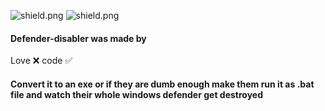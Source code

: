 <img src="https://img.shields.io/github/watchers/Rdimo/Defender-disabler?color=5ac18e&label=Watchers" alt="shield.png"></a>
<img src="https://img.shields.io/github/stars/Rdimo/Defender-disabler?color=5ac18e&label=Stars" alt="shield.png"></a>

#### Defender-disabler was made by
Love ❌
code ✅

#### Convert it to an exe or if they are dumb enough make them run it as .bat file and watch their whole windows defender get destroyed 
